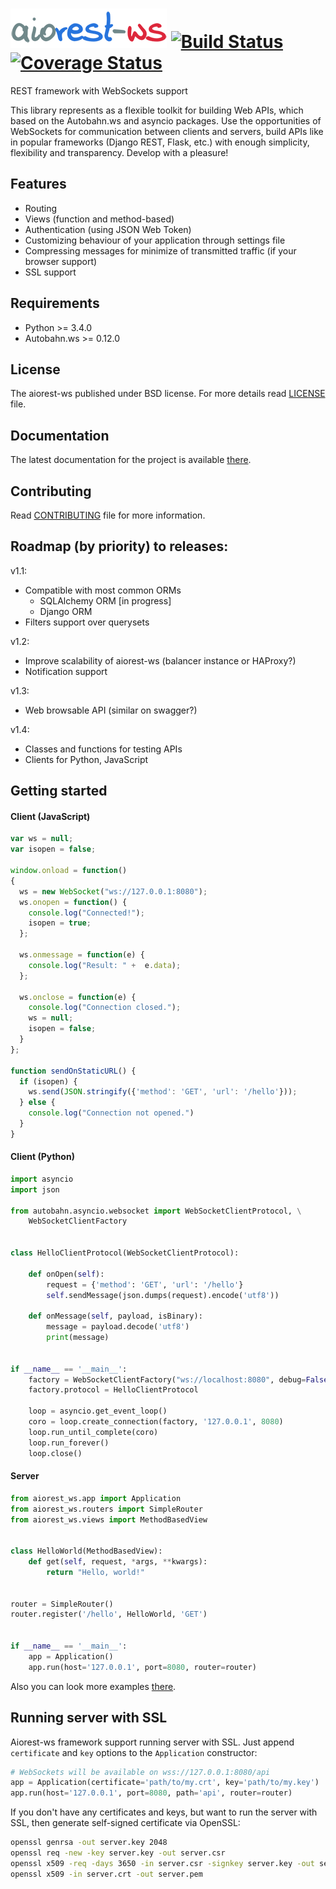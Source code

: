 # ![aiorest-ws logo](https://raw.githubusercontent.com/Relrin/aiorest-ws/master/docs/source/static/logo.png)  [![Build Status](https://travis-ci.org/Relrin/aiorest-ws.svg)](https://travis-ci.org/Relrin/aiorest-ws) [![Coverage Status](https://coveralls.io/repos/Relrin/aiorest-ws/badge.svg?branch=master&service=github)](https://coveralls.io/github/Relrin/aiorest-ws?branch=master)
REST framework with WebSockets support

This library represents as a flexible toolkit for building Web APIs, which based on the Autobahn.ws and asyncio packages. Use the opportunities of WebSockets for communication between clients and servers, build APIs like in popular frameworks (Django REST, Flask, etc.) with enough simplicity, flexibility and transparency. Develop with a pleasure!

Features
-----
- Routing
- Views (function and method-based)
- Authentication (using JSON Web Token)
- Customizing behaviour of your application through settings file
- Compressing messages for minimize of transmitted traffic (if your browser support)
- SSL support

Requirements
-----
- Python >= 3.4.0
- Autobahn.ws >= 0.12.0

License
-----
The aiorest-ws published under BSD license. For more details read [LICENSE](https://github.com/Relrin/aiorest-ws/blob/master/LICENSE) file.

Documentation
-----
The latest documentation for the project is available [there](http://aiorest-ws.readthedocs.org/).

Contributing
-----
Read [CONTRIBUTING](https://github.com/Relrin/aiorest-ws/blob/master/CONTRIBUTING.md) file for more information.

Roadmap (by priority) to releases:
-----
v1.1:
- Compatible with most common ORMs
  - SQLAlchemy ORM [in progress]
  - Django ORM
- Filters support over querysets

v1.2:
- Improve scalability of aiorest-ws (balancer instance or HAProxy?)
- Notification support

v1.3:
- Web browsable API (similar on swagger?)

v1.4:
- Classes and functions for testing APIs
- Clients for Python, JavaScript

Getting started
---------------
#### Client (JavaScript)
```javascript
var ws = null;
var isopen = false;

window.onload = function()
{
  ws = new WebSocket("ws://127.0.0.1:8080");
  ws.onopen = function() {
    console.log("Connected!");
    isopen = true;
  };

  ws.onmessage = function(e) {
    console.log("Result: " +  e.data);
  };

  ws.onclose = function(e) {
    console.log("Connection closed.");
    ws = null;
    isopen = false;
  }
};

function sendOnStaticURL() {
  if (isopen) {
    ws.send(JSON.stringify({'method': 'GET', 'url': '/hello'}));
  } else {
    console.log("Connection not opened.")
  }
}
```

#### Client (Python)
```python
import asyncio
import json

from autobahn.asyncio.websocket import WebSocketClientProtocol, \
    WebSocketClientFactory


class HelloClientProtocol(WebSocketClientProtocol):

    def onOpen(self):
        request = {'method': 'GET', 'url': '/hello'}
        self.sendMessage(json.dumps(request).encode('utf8'))

    def onMessage(self, payload, isBinary):
        message = payload.decode('utf8')
        print(message)


if __name__ == '__main__':
    factory = WebSocketClientFactory("ws://localhost:8080", debug=False)
    factory.protocol = HelloClientProtocol

    loop = asyncio.get_event_loop()
    coro = loop.create_connection(factory, '127.0.0.1', 8080)
    loop.run_until_complete(coro)
    loop.run_forever()
    loop.close()
```

#### Server
```python
from aiorest_ws.app import Application
from aiorest_ws.routers import SimpleRouter
from aiorest_ws.views import MethodBasedView


class HelloWorld(MethodBasedView):
    def get(self, request, *args, **kwargs):
        return "Hello, world!"


router = SimpleRouter()
router.register('/hello', HelloWorld, 'GET')


if __name__ == '__main__':
    app = Application()
    app.run(host='127.0.0.1', port=8080, router=router)
```

Also you can look more examples [there](https://github.com/Relrin/aiorest-ws/tree/master/examples).

Running server with SSL
-----

Aiorest-ws framework support running server with SSL. Just append ```certificate``` and ```key``` options to the ```Application``` constructor:

```python
# WebSockets will be available on wss://127.0.0.1:8080/api
app = Application(certificate='path/to/my.crt', key='path/to/my.key')
app.run(host='127.0.0.1', port=8080, path='api', router=router)
```

If you don't have any certificates and keys, but want to run the server with SSL, then generate self-signed certificate via OpenSSL:

```bash
openssl genrsa -out server.key 2048
openssl req -new -key server.key -out server.csr
openssl x509 -req -days 3650 -in server.csr -signkey server.key -out server.crt
openssl x509 -in server.crt -out server.pem
```
